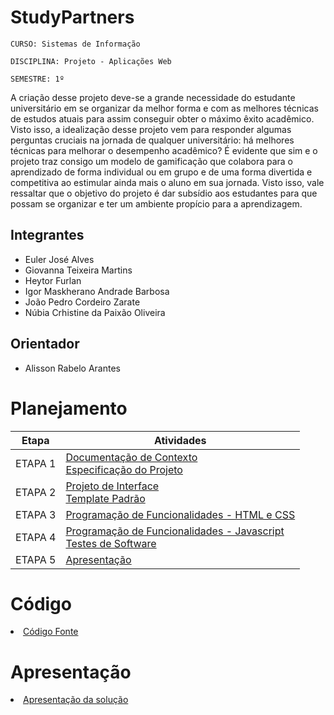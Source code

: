 # StudyPartners

`CURSO: Sistemas de Informação`

`DISCIPLINA: Projeto - Aplicações Web`

`SEMESTRE: 1º`

A criação desse projeto deve-se a grande necessidade do estudante universitário em se organizar da melhor forma e com as melhores técnicas de estudos atuais para assim conseguir obter o máximo êxito acadêmico. 
Visto isso, a idealização desse projeto vem para responder algumas perguntas cruciais na jornada de qualquer universitário: há melhores técnicas para melhorar o desempenho acadêmico? É evidente que sim e o projeto traz consigo um modelo de gamificação que colabora para o aprendizado de forma individual ou em grupo e de uma forma divertida e competitiva ao estimular ainda mais o aluno em sua jornada. Visto isso, vale ressaltar que o objetivo do projeto é dar subsídio aos estudantes para que possam se organizar e ter um ambiente propício para a aprendizagem.

## Integrantes

* Euler José Alves
* Giovanna Teixeira Martins
* Heytor Furlan
* Igor Maskherano Andrade Barbosa
* João Pedro Cordeiro Zarate
* Núbia Crhistine da Paixão Oliveira


## Orientador

* Alisson Rabelo Arantes

# Planejamento

| Etapa         | Atividades |
|  :----:   | ----------- |
| ETAPA 1         |[Documentação de Contexto](docs/context.md) <br> [Especificação do Projeto](docs/especification.md) |
| ETAPA 2         |[Projeto de Interface](docs/interface.md) <br> [Template Padrão](docs/template.md) |
| ETAPA 3         |[Programação de Funcionalidades - HTML e CSS](docs/development.md) |
| ETAPA 4        |[Programação de Funcionalidades - Javascript](docs/development.md) <br> [Testes de Software ](docs/tests.md) |
| ETAPA 5         | [Apresentação](presentation/README.md) |

# Código

<li><a href="src/README.md"> Código Fonte</a></li>

# Apresentação

<li><a href="presentation/README.md"> Apresentação da solução</a></li>

